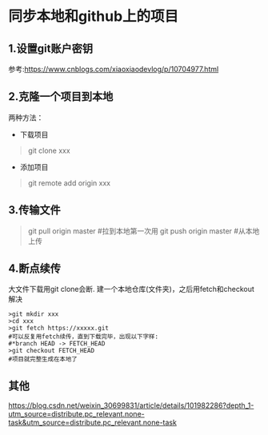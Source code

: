 # 同步本地和github上的项目

## 1.设置git账户密钥
参考:https://www.cnblogs.com/xiaoxiaodevlog/p/10704977.html

## 2.克隆一个项目到本地
两种方法：
- 下载项目
>git clone xxx
- 添加项目
> git remote add origin xxx


## 3.传输文件

> git pull origin master #拉到本地第一次用
> git push origin master #从本地上传

## 4.断点续传
大文件下载用git clone会断.
建一个本地仓库(文件夹)，之后用fetch和checkout解决
```
>git mkdir xxx
>cd xxx
>git fetch https://xxxxx.git
#可以反复用fetch续传，直到下载完毕，出现以下字样:
#*branch HEAD -> FETCH_HEAD
>git checkout FETCH_HEAD
#项目就完整生成在本地了
```

## 其他

https://blog.csdn.net/weixin_30699831/article/details/101982286?depth_1-utm_source=distribute.pc_relevant.none-task&utm_source=distribute.pc_relevant.none-task
